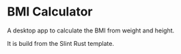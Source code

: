 # BMI Calculator

A desktop app to calculate the BMI from weight and height.

It is build from the Slint Rust template.
